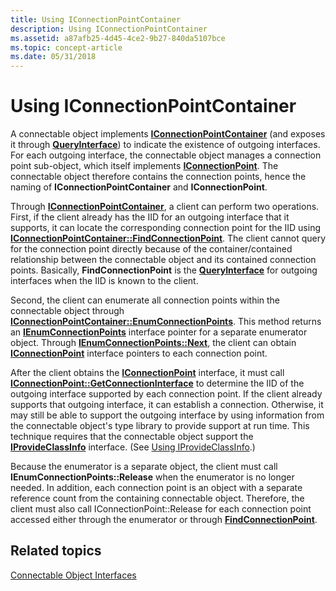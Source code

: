 ```yaml
---
title: Using IConnectionPointContainer
description: Using IConnectionPointContainer
ms.assetid: a87afb25-4d45-4ce2-9b27-840da5107bce
ms.topic: concept-article
ms.date: 05/31/2018
---
```


# Using IConnectionPointContainer

A connectable object implements [**IConnectionPointContainer**](/windows/desktop/api/OCIdl/nn-ocidl-iconnectionpointcontainer) (and exposes it through [**QueryInterface**](/windows/desktop/api/Unknwn/nf-unknwn-iunknown-queryinterface(q))) to indicate the existence of outgoing interfaces. For each outgoing interface, the connectable object manages a connection point sub-object, which itself implements [**IConnectionPoint**](/windows/desktop/api/OCIdl/nn-ocidl-iconnectionpoint). The connectable object therefore contains the connection points, hence the naming of **IConnectionPointContainer** and **IConnectionPoint**.

Through [**IConnectionPointContainer**](/windows/desktop/api/OCIdl/nn-ocidl-iconnectionpointcontainer), a client can perform two operations. First, if the client already has the IID for an outgoing interface that it supports, it can locate the corresponding connection point for the IID using [**IConnectionPointContainer::FindConnectionPoint**](/windows/desktop/api/OCIdl/nf-ocidl-iconnectionpointcontainer-findconnectionpoint). The client cannot query for the connection point directly because of the container/contained relationship between the connectable object and its contained connection points. Basically, **FindConnectionPoint** is the [**QueryInterface**](/windows/desktop/api/Unknwn/nf-unknwn-iunknown-queryinterface(q)) for outgoing interfaces when the IID is known to the client.

Second, the client can enumerate all connection points within the connectable object through [**IConnectionPointContainer::EnumConnectionPoints**](/windows/desktop/api/OCIdl/nf-ocidl-iconnectionpointcontainer-enumconnectionpoints). This method returns an [**IEnumConnectionPoints**](/windows/desktop/api/ocidl/nn-ocidl-ienumconnectionpoints) interface pointer for a separate enumerator object. Through [**IEnumConnectionPoints::Next**](/windows/desktop/api/ocidl/nf-ocidl-ienumconnectionpoints-next), the client can obtain [**IConnectionPoint**](/windows/desktop/api/OCIdl/nn-ocidl-iconnectionpoint) interface pointers to each connection point.

After the client obtains the [**IConnectionPoint**](/windows/desktop/api/OCIdl/nn-ocidl-iconnectionpoint) interface, it must call [**IConnectionPoint::GetConnectionInterface**](/windows/desktop/api/OCIdl/nf-ocidl-iconnectionpoint-getconnectioninterface) to determine the IID of the outgoing interface supported by each connection point. If the client already supports that outgoing interface, it can establish a connection. Otherwise, it may still be able to support the outgoing interface by using information from the connectable object's type library to provide support at run time. This technique requires that the connectable object support the [**IProvideClassInfo**](/windows/desktop/api/OCIdl/nn-ocidl-iprovideclassinfo) interface. (See [Using IProvideClassInfo](using-iprovideclassinfo.md).)

Because the enumerator is a separate object, the client must call **IEnumConnectionPoints::Release** when the enumerator is no longer needed. In addition, each connection point is an object with a separate reference count from the containing connectable object. Therefore, the client must also call IConnectionPoint::Release for each connection point accessed either through the enumerator or through [**FindConnectionPoint**](/windows/desktop/api/OCIdl/nf-ocidl-iconnectionpointcontainer-findconnectionpoint).

## Related topics

<dl> <dt>

[Connectable Object Interfaces](connectable-object-interfaces.md)
</dt> </dl>

 

 




